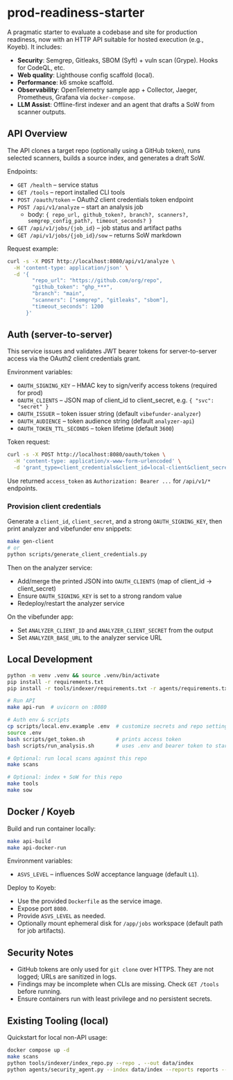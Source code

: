 # prod-readiness-starter

A pragmatic starter to evaluate a codebase and site for production readiness, now with an HTTP API suitable for hosted execution (e.g., Koyeb). It includes:
- **Security**: Semgrep, Gitleaks, SBOM (Syft) + vuln scan (Grype). Hooks for CodeQL, etc.
- **Web quality**: Lighthouse config scaffold (local).
- **Performance**: k6 smoke scaffold.
- **Observability**: OpenTelemetry sample app + Collector, Jaeger, Prometheus, Grafana via `docker-compose`.
- **LLM Assist**: Offline-first indexer and an agent that drafts a SoW from scanner outputs.

## API Overview

The API clones a target repo (optionally using a GitHub token), runs selected scanners, builds a source index, and generates a draft SoW.

Endpoints:
- `GET /health` – service status
- `GET /tools` – report installed CLI tools
- `POST /oauth/token` – OAuth2 client credentials token endpoint
- `POST /api/v1/analyze` – start an analysis job
  - body: `{ repo_url, github_token?, branch?, scanners?, semgrep_config_path?, timeout_seconds? }`
- `GET /api/v1/jobs/{job_id}` – job status and artifact paths
- `GET /api/v1/jobs/{job_id}/sow` – returns SoW markdown

Request example:
```bash
curl -s -X POST http://localhost:8080/api/v1/analyze \
  -H 'content-type: application/json' \
  -d '{
        "repo_url": "https://github.com/org/repo",
        "github_token": "ghp_***",
        "branch": "main",
        "scanners": ["semgrep", "gitleaks", "sbom"],
        "timeout_seconds": 1200
      }'
```

## Auth (server-to-server)

This service issues and validates JWT bearer tokens for server-to-server access via the OAuth2 client credentials grant.

Environment variables:
- `OAUTH_SIGNING_KEY` – HMAC key to sign/verify access tokens (required for prod)
- `OAUTH_CLIENTS` – JSON map of client_id to client_secret, e.g. `{ "svc": "secret" }`
- `OAUTH_ISSUER` – token issuer string (default `vibefunder-analyzer`)
- `OAUTH_AUDIENCE` – token audience string (default `analyzer-api`)
- `OAUTH_TOKEN_TTL_SECONDS` – token lifetime (default `3600`)

Token request:
```bash
curl -s -X POST http://localhost:8080/oauth/token \
  -H 'content-type: application/x-www-form-urlencoded' \
  -d 'grant_type=client_credentials&client_id=local-client&client_secret=local-secret&scope=analyze:write'
```

Use returned `access_token` as `Authorization: Bearer ...` for `/api/v1/*` endpoints.

### Provision client credentials

Generate a `client_id`, `client_secret`, and a strong `OAUTH_SIGNING_KEY`, then print analyzer and vibefunder env snippets:
```bash
make gen-client
# or
python scripts/generate_client_credentials.py
```

Then on the analyzer service:
- Add/merge the printed JSON into `OAUTH_CLIENTS` (map of client_id → client_secret)
- Ensure `OAUTH_SIGNING_KEY` is set to a strong random value
- Redeploy/restart the analyzer service

On the vibefunder app:
- Set `ANALYZER_CLIENT_ID` and `ANALYZER_CLIENT_SECRET` from the output
- Set `ANALYZER_BASE_URL` to the analyzer service URL

## Local Development

```bash
python -m venv .venv && source .venv/bin/activate
pip install -r requirements.txt
pip install -r tools/indexer/requirements.txt -r agents/requirements.txt

# Run API
make api-run  # uvicorn on :8080

# Auth env & scripts
cp scripts/local.env.example .env  # customize secrets and repo settings
source .env
bash scripts/get_token.sh          # prints access token
bash scripts/run_analysis.sh       # uses .env and bearer token to start a job

# Optional: run local scans against this repo
make scans

# Optional: index + SoW for this repo
make tools
make sow
```

## Docker / Koyeb

Build and run container locally:
```bash
make api-build
make api-docker-run
```

Environment variables:
- `ASVS_LEVEL` – influences SoW acceptance language (default `L1`).

Deploy to Koyeb:
- Use the provided `Dockerfile` as the service image.
- Expose port `8080`.
- Provide `ASVS_LEVEL` as needed.
- Optionally mount ephemeral disk for `/app/jobs` workspace (default path for job artifacts).

## Security Notes
- GitHub tokens are only used for `git clone` over HTTPS. They are not logged; URLs are sanitized in logs.
- Findings may be incomplete when CLIs are missing. Check `GET /tools` before running.
- Ensure containers run with least privilege and no persistent secrets.

## Existing Tooling (local)

Quickstart for local non-API usage:
```bash
docker compose up -d
make scans
python tools/indexer/index_repo.py --repo . --out data/index
python agents/security_agent.py --index data/index --reports reports --out out/sow.md
```
